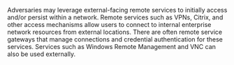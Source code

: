 Adversaries may leverage external-facing remote services to initially access and/or persist within a network. Remote services such as VPNs, Citrix, and other access mechanisms allow users to connect to internal enterprise network resources from external locations. There are often remote service gateways that manage connections and credential authentication for these services. Services such as Windows Remote Management and VNC can also be used externally.

